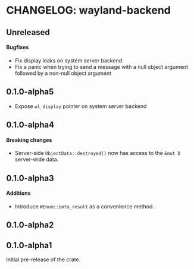 # CHANGELOG: wayland-backend

## Unreleased

#### Bugfixes

- Fix display leaks on system server backend.
- Fix a panic when trying to send a message with a null object argument followed by a
  non-null object argument

## 0.1.0-alpha5

- Expose `wl_display` pointer on system server backend

## 0.1.0-alpha4

#### Breaking changes

- Server-side `ObjectData::destroyed()` now has access to the `&mut D` server-wide data.

## 0.1.0-alpha3

#### Additions

- Introduce `WEnum::into_result` as a convenience method.

## 0.1.0-alpha2

## 0.1.0-alpha1

Initial pre-release of the crate.
